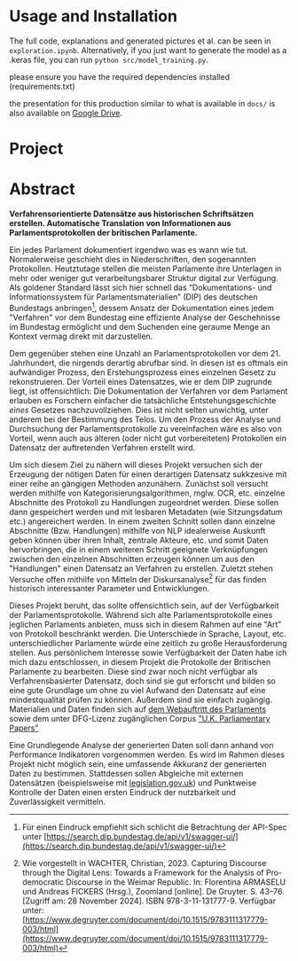 # Usage and Installation

The full code, explanations and generated pictures et al. can be seen in `exploration.ipynb`.
Alternatively, if you just want to generate the model as a .keras file, you can run `python src/model_training.py`.

please ensure you have the required dependencies installed (requirements.txt)

the presentation for this production similar to what is available in `docs/` is also available  on [Google Drive](https://docs.google.com/presentation/d/1mDWlnykT6-AHzeMgpr1_Soug7tevScrQ/edit?usp=sharing&ouid=116863820418242202423&rtpof=true&sd=true).

# Project

# Abstract

**Verfahrensorientierte Datensätze aus historischen Schriftsätzen erstellen. Automatische Translation von Informationen aus Parlamentsprotokollen der britischen Parlamente.**

Ein jedes Parlament dokumentiert irgendwo was es wann wie tut. Normalerweise geschieht dies in Niederschriften, den sogenannten Protokollen. Heutztutage stellen die meisten Parlamente ihre Unterlagen in mehr oder weniger gut verarbeitungsbarer Struktur digital zur Verfügung. Als goldener Standard lässt sich hier schnell das “Dokumentations- und Informationssystem für Parlamentsmaterialien” (DIP) des deutschen Bundestags anbringen[^1], dessem Ansatz der Dokumentation eines jedem "Verfahren" vor dem Bundestag eine effiziente Analyse der Geschehnisse im Bundestag ermöglicht und dem Suchenden eine geraume Menge an Kontext vermag direkt mit darzustellen.

Dem gegenüber stehen eine Unzahl an Parlamentsprotokollen vor dem 21. Jahrhundert, die nirgends derartig abrufbar sind. In diesen ist es oftmals ein aufwändiger Prozess, den Erstehungsprozess eines einzelnen Gesetz zu rekonstruieren. Der Vorteil eines Datensatzes, wie er dem DIP zugrunde liegt, ist offensichtlich: Die Dokumentation der Verfahren vor dem Parlament erlauben es Forschern einfacher die tatsächliche Entstehungsgeschichte _eines_ Gesetzes nachzuvollziehen. Dies ist nicht selten unwichtig, unter anderem bei der Bestimmung des Telos. Um den Prozess der Analyse und Durchsuchung der Parlamentsprotokolle zu vereinfachen wäre es also von Vorteil, wenn auch aus älteren (oder nicht gut vorbereiteten) Protokollen ein Datensatz der auftretenden Verfahren erstellt wird.

Um sich diesem Ziel zu nähern will dieses Projekt versuchen sich der Erzeugung der nötigen Daten für einen derartigen Datensatz sukkzesive mit einer reihe an gängigen Methoden anzunähern.
Zunächst soll versucht werden mithilfe von Kategorisierungsalgorithmen, mglw. OCR, etc. einzelne Abschnitte des Protokoll zu Handlungen zugeordnet werden. Diese sollen dann gespeichert werden und mit lesbaren Metadaten (wie Sitzungsdatum etc.) angereichert werden. In einem zweiten Schnitt sollen dann einzelne Abschnitte (Bzw. Handlungen) mithilfe von NLP idealerweise Auskunft geben können über ihren Inhalt, zentrale Akteure, etc. und somit Daten hervorbringen, die in einem weiteren Schritt geeignete Verknüpfungen zwischen den einzelnen Abschnitten erzeugen können um aus den "Handlungen" einen Datensatz an Verfahren zu erstellen.
Zuletzt stehen Versuche offen mithilfe von Mitteln der Diskursanalyse[^2] für das finden historisch interessanter Parameter und Entwicklungen.

Dieses Projekt beruht, das sollte offensichtlich sein, auf der Verfügbarkeit der Parlamentsprotokolle. Während sich alte Parlamentsprotokolle eines jeglichen Parlaments anbieten, muss sich in diesem Rahmen auf eine "Art" von Protokoll beschränkt werden. Die Unterschiede in Sprache, Layout, etc. unterschiedlicher Parlamente würde eine zeitlich zu große Herausforderung stellen. Aus persönlichem Interesse sowie Verfügbarkeit der Daten habe ich mich dazu entschlossen, in diesem Projekt die Protokolle der Britischen Parlamente zu bearbeiten. Diese sind zwar noch nicht verfügbar als Verfahrensbasierter Datensatz, doch sind sie gut erforscht und bilden so eine gute Grundlage um ohne zu viel Aufwand den Datensatz auf eine mindestqualität prüfen zu können. Außerdem sind sie einfach zugängig. Materialien und Daten finden sich auf [dem Webauftritt des Parlaments](https://archives.parliament.uk/online-resources/proceedings-and-journals/) sowie dem unter DFG-Lizenz zugänglichen Corpus ["U.K. Parliamentary Papers"](https://parlipapers.proquest.com)

Eine Grundlegende Analyse der generierten Daten soll dann anhand von Performance Indikatoren vorgenommen werden. Es wird im Rahmen dieses Projekt nicht möglich sein, eine umfassende Akkuranz der generierten Daten zu bestimmen. Stattdessen sollen Abgleiche mit externen Datensätzen (beispielsweise mit [legislation.gov.uk](legislation.gov.uk)) und Punktweise Kontrolle der Daten einen ersten Eindruck der nutzbarkeit und Zuverlässigkeit vermitteln.

[^1]: Für einen Eindruck empfiehlt sich schlicht die Betrachtung der API-Spec unter [https://search.dip.bundestag.de/api/v1/swagger-ui/](https://search.dip.bundestag.de/api/v1/swagger-ui/)

[^2]: Wie vorgestellt in WACHTER, Christian, 2023. Capturing Discourse through the Digital Lens: Towards a Framework for the Analysis of Pro-democratic Discourse in the Weimar Republic. In: Florentina ARMASELU und Andreas FICKERS (Hrsg.), Zoomland [online]. De Gruyter. S. 43–76. [Zugriff am: 28 November 2024]. ISBN 978-3-11-131777-9. Verfügbar unter: [https://www.degruyter.com/document/doi/10.1515/9783111317779-003/html](https://www.degruyter.com/document/doi/10.1515/9783111317779-003/html)

